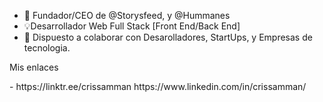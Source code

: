 - 🙌 Fundador/CEO de @Storysfeed, y @Hummanes
- 💡Desarrollador Web Full Stack [Front End/Back End]
- 💞️ Dispuesto a colaborar con Desarolladores, StartUps, y Empresas de tecnologia.
<p> Mis enlaces</p>
- https://linktr.ee/crissamman
https://www.linkedin.com/in/crissamman/
